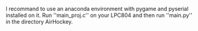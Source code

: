 
I recommand to use an anaconda environment with pygame and pyserial installed on it.
Run ''main_proj.c'' on your LPC804 and then run ''main.py'' in the directory AirHockey.

